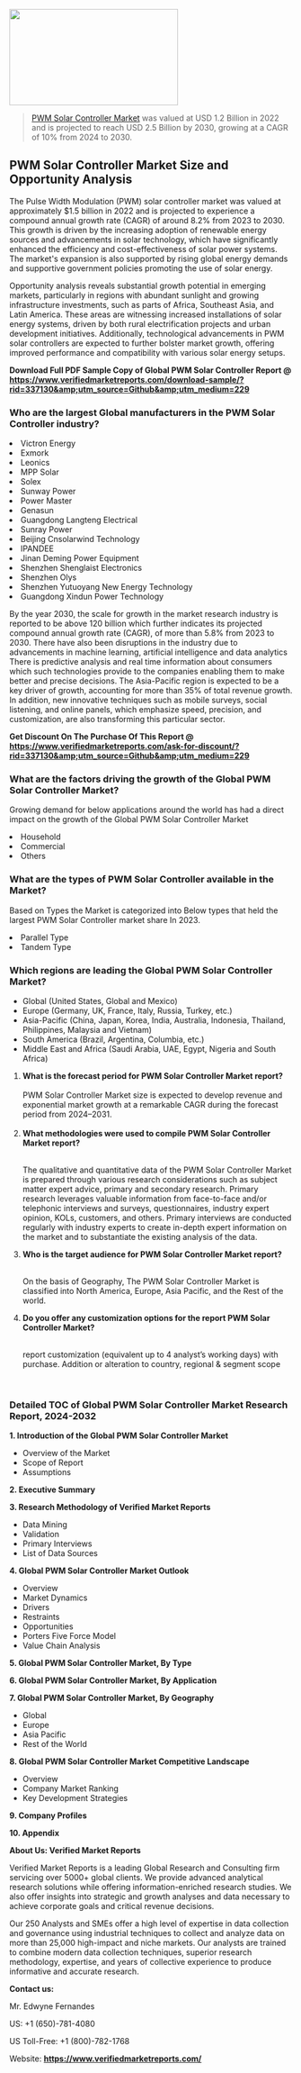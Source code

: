 <img src="https://ffe5etoiles.com/wp-content/uploads/2024/12/MST1-300x171.png" alt="" width="300" height="171" class="alignnone size-medium wp-image-20088" /><blockquote><p><p><a href="https://www.verifiedmarketreports.com/download-sample/?rid=337130&utm_source=Github&utm_medium=229" target="_blank">PWM Solar Controller Market</a> was valued at USD 1.2 Billion in 2022 and is projected to reach USD 2.5 Billion by 2030, growing at a CAGR of 10% from 2024 to 2030.</p></blockquote><p><h2>PWM Solar Controller Market Size and Opportunity Analysis</h2> <p>The Pulse Width Modulation (PWM) solar controller market was valued at approximately $1.5 billion in 2022 and is projected to experience a compound annual growth rate (CAGR) of around 8.2% from 2023 to 2030. This growth is driven by the increasing adoption of renewable energy sources and advancements in solar technology, which have significantly enhanced the efficiency and cost-effectiveness of solar power systems. The market's expansion is also supported by rising global energy demands and supportive government policies promoting the use of solar energy.</p> <p>Opportunity analysis reveals substantial growth potential in emerging markets, particularly in regions with abundant sunlight and growing infrastructure investments, such as parts of Africa, Southeast Asia, and Latin America. These areas are witnessing increased installations of solar energy systems, driven by both rural electrification projects and urban development initiatives. Additionally, technological advancements in PWM solar controllers are expected to further bolster market growth, offering improved performance and compatibility with various solar energy setups.</p> </p><p class=""><strong>Download Full PDF Sample Copy of Global PWM Solar Controller Report @ <a href="https://www.verifiedmarketreports.com/download-sample/?rid=337130&amp;utm_source=Github&amp;utm_medium=229" target="_blank">https://www.verifiedmarketreports.com/download-sample/?rid=337130&amp;utm_source=Github&amp;utm_medium=229</a></strong></p><h3 id="" class="">Who are the largest Global manufacturers in the PWM Solar Controller industry?</h3><p><li>Victron Energy</li><li> Exmork</li><li> Leonics</li><li> MPP Solar</li><li> Solex</li><li> Sunway Power</li><li> Power Master</li><li> Genasun</li><li> Guangdong Langteng Electrical</li><li> Sunray Power</li><li> Beijing Cnsolarwind Technology</li><li> IPANDEE</li><li> Jinan Deming Power Equipment</li><li> Shenzhen Shenglaist Electronics</li><li> Shenzhen Olys</li><li> Shenzhen Yutuoyang New Energy Technology</li><li> Guangdong Xindun Power Technology</li></p><div class=""><div class="" dir="" data-message-author-role="" data-message-id="" data-message-model-slug=""><div class=""><div class=""><div class=""><div class="" dir="" data-message-author-role="" data-message-id="" data-message-model-slug=""><div class=""><div class=""><p>By the year 2030, the scale for growth in the market research industry is reported to be above 120 billion which further indicates its projected compound annual growth rate (CAGR), of more than 5.8% from 2023 to 2030. There have also been disruptions in the industry due to advancements in machine learning, artificial intelligence and data analytics There is predictive analysis and real time information about consumers which such technologies provide to the companies enabling them to make better and precise decisions. The Asia-Pacific region is expected to be a key driver of growth, accounting for more than 35% of total revenue growth. In addition, new innovative techniques such as mobile surveys, social listening, and online panels, which emphasize speed, precision, and customization, are also transforming this particular sector.</p><p><strong>Get Discount On The Purchase Of This Report @&nbsp; <a href="https://www.verifiedmarketreports.com/ask-for-discount/?rid=337130&amp;utm_source=Github&amp;utm_medium=229" target="_blank">https://www.verifiedmarketreports.com/ask-for-discount/?rid=337130&amp;utm_source=Github&amp;utm_medium=229</a></strong></p></div></div></div></div></div></div></div></div><h3 id="" class="">What are the factors driving the growth of the Global PWM Solar Controller Market?</h3><p id="" class="">Growing demand for below applications around the world has had a direct impact on the growth of the Global PWM Solar Controller Market</p><p id="" class=""><li>Household</li><li> Commercial</li><li> Others</li></p><h3 id="" class="">What are the types of PWM Solar Controller available in the Market?</h3><p id="" class="">Based on Types the Market is categorized into Below types that held the largest PWM Solar Controller market share In 2023.</p><p id="" class=""><li>Parallel Type</li><li> Tandem Type</li></p><h3 id="" class="">Which regions are leading the Global PWM Solar Controller Market?</h3><ul><li>Global (United States, Global and Mexico)</li><li>Europe (Germany, UK, France, Italy, Russia, Turkey, etc.)</li><li>Asia-Pacific (China, Japan, Korea, India, Australia, Indonesia, Thailand, Philippines, Malaysia and Vietnam)</li><li>South America (Brazil, Argentina, Columbia, etc.)</li><li>Middle East and Africa (Saudi Arabia, UAE, Egypt, Nigeria and South Africa)</li></ul><p><ol><li><strong>What is the forecast period for PWM Solar Controller Market report?<br /></strong><br /><span data-sheets-root="1" data-sheets-value="{&quot;1&quot;:2,&quot;2&quot;:&quot;XXXX size is expected to develop revenue and exponential market growth at a remarkable CAGR during the forecast period from 2024&ndash;2030.&quot;}" data-sheets-userformat="{&quot;2&quot;:12674,&quot;4&quot;:{&quot;1&quot;:2,&quot;2&quot;:16776960},&quot;10&quot;:2,&quot;11&quot;:0,&quot;15&quot;:&quot;Arial&quot;,&quot;16&quot;:12}">PWM Solar Controller Market size is expected to develop revenue and exponential market growth at a remarkable CAGR during the forecast period from 2024&ndash;2031.</span><br /><br /></li><li><strong>What methodologies were used to compile PWM Solar Controller Market report?<br /><br /></strong><p>The qualitative and quantitative data of the&nbsp;PWM Solar Controller Market is prepared through various research considerations such as subject matter expert advice, primary and secondary research. Primary research leverages valuable information from face-to-face and/or telephonic interviews and surveys, questionnaires, industry expert opinion, KOLs, customers, and others. Primary interviews are conducted regularly with industry experts to create in-depth expert information on the market and to substantiate the existing analysis of the data.&nbsp;</p></li><li><strong>Who is the target audience for PWM Solar Controller Market report?<br /><br /></strong><p>On the basis of Geography, The&nbsp;PWM Solar Controller Market is classified into North America, Europe, Asia Pacific, and the Rest of the world.</p></li><li><strong>Do you offer any customization options for the report PWM Solar Controller Market?<br /><br /></strong><p>report customization (equivalent up to 4 analyst&rsquo;s working days) with purchase. Addition or alteration to country, regional &amp; segment scope</p><p>&nbsp;</p></li></ol></p><h3 id="" class="">Detailed TOC of Global PWM Solar Controller Market Research Report, 2024-2032</h3><p id="" class=""><strong>1. Introduction of the Global PWM Solar Controller Market</strong></p><ul><li>Overview of the Market</li><li>Scope of Report</li><li>Assumptions</li></ul><p id="" class=""><strong>2. Executive Summary</strong></p><p id="" class=""><strong>3. Research Methodology of&nbsp;Verified Market Reports</strong></p><ul><li>Data Mining</li><li>Validation</li><li>Primary Interviews</li><li>List of Data Sources</li></ul><p id="" class=""><strong>4. Global PWM Solar Controller Market Outlook</strong></p><ul><li>Overview</li><li>Market Dynamics</li><li>Drivers</li><li>Restraints</li><li>Opportunities</li><li>Porters Five Force Model</li><li>Value Chain Analysis</li></ul><p id="" class=""><strong>5. Global PWM Solar Controller Market, By&nbsp;Type</strong></p><p id="" class=""><strong>6. Global PWM Solar Controller Market, By Application</strong></p><p id="" class=""><strong>7. Global PWM Solar Controller Market, By Geography</strong></p><ul><li>Global</li><li>Europe</li><li>Asia Pacific</li><li>Rest of the World</li></ul><p id="" class=""><strong>8. Global PWM Solar Controller Market Competitive Landscape</strong></p><ul><li>Overview</li><li>Company Market Ranking</li><li>Key Development Strategies</li></ul><p id="" class=""><strong>9. Company Profiles</strong></p><p id="" class=""><strong>10. Appendix</strong></p><p id="" class=""><strong>About Us: Verified Market Reports</strong></p><p id="" class="">Verified Market Reports is a leading Global Research and Consulting firm servicing over 5000+ global clients. We provide advanced analytical research solutions while offering information-enriched research studies. We also offer insights into strategic and growth analyses and data necessary to achieve corporate goals and critical revenue decisions.</p><p id="" class="">Our 250 Analysts and SMEs offer a high level of expertise in data collection and governance using industrial techniques to collect and analyze data on more than 25,000 high-impact and niche markets. Our analysts are trained to combine modern data collection techniques, superior research methodology, expertise, and years of collective experience to produce informative and accurate research.</p><p id="" class=""><strong>Contact us:</strong></p><p id="" class="">Mr. Edwyne Fernandes</p><p id="" class="">US: +1 (650)-781-4080</p><p id="" class="">US Toll-Free: +1 (800)-782-1768</p><p id="" class="">Website: <a target="" data-test-app-aware-link=""><strong>https://www.verifiedmarketreports.com/</strong></a></p>
